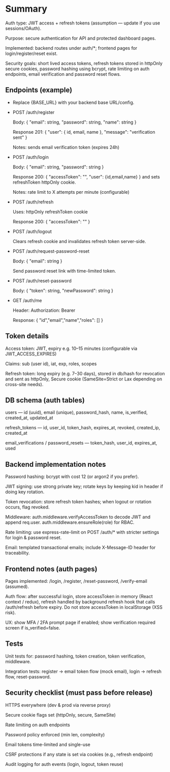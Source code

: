 # Summary

Auth type: JWT access + refresh tokens (assumption — update if you use sessions/OAuth).

Purpose: secure authentication for API and protected dashboard pages.

Implemented: backend routes under auth/*; frontend pages for login/register/reset exist.

Security goals: short lived access tokens, refresh tokens stored in httpOnly secure cookies, password hashing using bcrypt, rate limiting on auth endpoints, email verification and password reset flows.

## Endpoints (example)

* Replace {BASE_URL} with your backend base URL/config.

- POST /auth/register

    Body: { "email": string, "password": string, "name": string }

    Response 201: { "user": { id, email, name }, "message": "verification sent" }

    Notes: sends email verification token (expires 24h)

- POST /auth/login

    Body: { "email": string, "password": string }

    Response 200: { "accessToken": "<jwt>", "user": {id,email,name} } and sets refreshToken httpOnly cookie.

    Notes: rate limit to X attempts per minute (configurable)

- POST /auth/refresh

    Uses: httpOnly refreshToken cookie

    Response 200: { "accessToken": "<jwt>" }

- POST /auth/logout

    Clears refresh cookie and invalidates refresh token server-side.

- POST /auth/request-password-reset

    Body: { "email": string }

    Send password reset link with time-limited token.

- POST /auth/reset-password

  Body: { "token": string, "newPassword": string }

- GET /auth/me

    Header: Authorization: Bearer <accessToken>

    Response: { "id","email","name","roles": [] }

## Token details

  Access token: JWT, expiry e.g. 10–15 minutes (configurable via JWT_ACCESS_EXPIRES)

  Claims: sub (user id), iat, exp, roles, scopes

  Refresh token: long expiry (e.g. 7–30 days), stored in db/hash for revocation and sent as httpOnly, Secure cookie (SameSite=Strict or Lax depending on cross-site needs).

## DB schema (auth tables)

  users — id (uuid), email (unique), password_hash, name, is_verified, created_at, updated_at

  refresh_tokens — id, user_id, token_hash, expires_at, revoked, created_ip, created_at

  email_verifications / password_resets — token_hash, user_id, expires_at, used

## Backend implementation notes

  Password hashing: bcrypt with cost 12 (or argon2 if you prefer).

  JWT signing: use strong private key; rotate keys by keeping kid in header if doing key rotation.

  Token revocation: store refresh token hashes; when logout or rotation occurs, flag revoked.

  Middleware: auth.middleware.verifyAccessToken to decode JWT and append req.user. auth.middleware.ensureRole(role) for RBAC.

  Rate limiting: use express-rate-limit on POST /auth/* with stricter settings for login & password reset.

  Email: templated transactional emails; include X-Message-ID header for traceability.

## Frontend notes (auth pages)

  Pages implemented: /login, /register, /reset-password, /verify-email (assumed).

  Auth flow: after successful login, store accessToken in memory (React context / redux), refresh handled by background refresh hook that calls /auth/refresh before expiry. Do not store accessToken in localStorage (XSS risk).

  UX: show MFA / 2FA prompt page if enabled; show verification required screen if is_verified=false.

## Tests

  Unit tests for: password hashing, token creation, token verification, middleware.

  Integration tests: register -> email token flow (mock email), login -> refresh flow, reset-password.

## Security checklist (must pass before release)

 HTTPS everywhere (dev & prod via reverse proxy)

 Secure cookie flags set (httpOnly, secure, SameSite)

 Rate limiting on auth endpoints

 Password policy enforced (min len, complexity)

 Email tokens time-limited and single-use

 CSRF protections if any state is set via cookies (e.g., refresh endpoint)

 Audit logging for auth events (login, logout, token reuse)